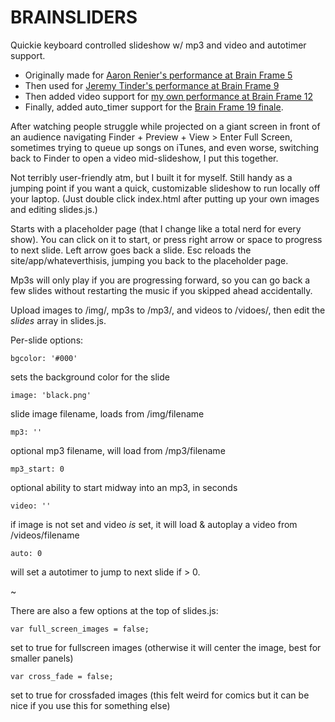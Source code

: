 BRAINSLIDERS
============

Quickie keyboard controlled slideshow w/ mp3 and video and autotimer support.

- Originally made for [Aaron Renier's performance at Brain Frame 5][bf5]
- Then used for [Jeremy Tinder's performance at Brain Frame 9][bf9]
- Then added video support for [my own performance at Brain Frame 12][bf12]
- Finally, added auto_timer support for the [Brain Frame 19 finale][bf19].

After watching people struggle while projected on a giant screen in front of an audience navigating Finder + Preview + View > Enter Full Screen, sometimes trying to queue up songs on iTunes, and even worse, switching back to Finder to open a video mid-slideshow, I put this together.

Not terribly user-friendly atm, but I built it for myself. Still handy as a jumping point if you want a quick, customizable slideshow to run locally off your laptop. (Just double click index.html after putting up your own images and editing slides.js.)

Starts with a placeholder page (that I change like a total nerd for every show). You can click on it to start, or press right arrow or space to progress to next slide. Left arrow goes back a slide. Esc reloads the site/app/whateverthisis, jumping you back to the placeholder page.

Mp3s will only play if you are progressing forward, so you can go back a few slides without restarting the music if you skipped ahead accidentally.

Upload images to /img/, mp3s to /mp3/, and videos to /vidoes/, then edit the *slides* array in slides.js.

Per-slide options:

	bgcolor: '#000'

sets the background color for the slide

	image: 'black.png'

slide image filename, loads from /img/filename

	mp3: ''

optional mp3 filename, will load from /mp3/filename

	mp3_start: 0

optional ability to start midway into an mp3, in seconds

	video: ''

if image is not set and video *is* set, it will load & autoplay a video from /videos/filename

	auto: 0

will set a autotimer to jump to next slide if > 0.

~

There are also a few options at the top of slides.js:

	var full_screen_images = false;

set to true for fullscreen images (otherwise it will center the image, best for smaller panels)

	var cross_fade = false;

set to true for crossfaded images (this felt weird for comics but it can be nice if you use this for something else)



[bf5]: http://brainframe.tumblr.com/post/21352024784/aaron-renier-in-full-tomato-head-reads-his-comic
[bf9]: http://brainframe.tumblr.com/post/38761990582/jeremy-tinder-was-physically-absent-last-brain
[bf12]: http://brainframe.tumblr.com/post/53279413574/nate-beaty-debuted-chapter-three-of-liberty-crew
[bf19]: http://brainframe.tumblr.com/post/93119677383/announcing-the-poster-for-brain-frame-19-3rd